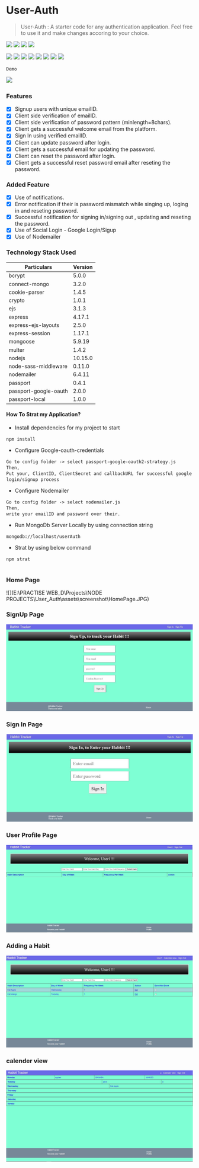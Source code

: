 # User-Auth

>User-Auth : A starter code for any authentication application. Feel free to use it and make changes accoring to your choice.

![](https://img.shields.io/badge/version-1.0.1-orange?style=for-the-badge&logo=appveyor) ![](https://img.shields.io/badge/dependencies-up%20to%20date-success?style=for-the-badge&logo=appveyor) 
![](https://img.shields.io/badge/platform-win--32%20%7C%20win--64-lightgrey?style=for-the-badge&logo=appveyor)
![](https://img.shields.io/badge/website-offline-lightgrey?style=for-the-badge&logo=appveyor) 

![](https://img.shields.io/badge/node--lts%40latest-10.15.0-brightgreen)
![](https://img.shields.io/badge/bcrypt-5.0.0-red)
![](https://img.shields.io/badge/connect--flash-0.1.1-brightgreen)
![](https://img.shields.io/badge/crypto-1.0.1-red)
![](https://img.shields.io/badge/multer-1.4.2-brightgreen)
![](https://img.shields.io/badge/nodemailer-6.4.11-red)
![](https://img.shields.io/badge/passport-0.4.1-brightgreen)
![](https://img.shields.io/badge/passport--google--oauth-2.0.0-red)

```
Demo
```
![](Demo.gif)

### Features
- [x] Signup users with unique emailID.
- [x] Client side verification of emailID.
- [x] Client side verification of password pattern (minlength=8chars).
- [x] Client gets a successful welcome email from the platform.
- [x] Sign In using verified emailID.
- [x] Client can update password after login.
- [x] Client gets a successful email for updating the password.
- [x] Client can reset the password after login.
- [x] Client gets a successful reset password email after reseting the password.

### Added Feature
- [x] Use of notifications.
- [x] Error notification if their is password mismatch while singing up, loging in and reseting password.
- [x] Successful notification for signing in/signing out , updating and reseting the password.
- [x] Use of Social Login - Google Login/Sigup 
- [x] Use of Nodemailer

### Technology Stack Used

Particulars | Version
----------- | ---------
bcrypt | 5.0.0
connect-mongo | 3.2.0
cookie-parser	| 1.4.5
crypto | 1.0.1
ejs	| 3.1.3
express	| 4.17.1
express-ejs-layouts	| 2.5.0
express-session	| 1.17.1
mongoose	| 5.9.19
multer | 1.4.2
nodejs | 10.15.0
node-sass-middleware	| 0.11.0
nodemailer | 6.4.11
passport	| 0.4.1
passport-google-oauth | 2.0.0
passport-local	| 1.0.0

#### How To Strat my Application?

* Install dependencies for my project to start
```
npm install

```
* Configure Google-oauth-credentials
```
Go to config folder -> select passport-google-oauth2-strategy.js
Then,
Put your, ClientID, ClientSecret and callbackURL for successful google login/signup process
```
* Configure Nodemailer
```
Go to config folder -> select nodemailer.js
Then,
write your emailID and password over their.
```

* Run MongoDb Server Locally by using connection string
```
mongodb://localhost/userAuth

```
* Strat by using below command
```
npm strat 
 
```
### Home Page
![](E:\PRACTISE WEB_D\Projects\NODE PROJECTS\User_Auth\assets\screenshot\HomePage.JPG)


### SignUp Page
![](https://github.com/Yaswant-Kumar-Singhi/Habit-Tracker/blob/master/assets/screenshort/SignUpForm.JPG)


### Sign In Page
![](https://github.com/Yaswant-Kumar-Singhi/Habit-Tracker/blob/master/assets/screenshort/SignInForm.JPG)


### User Profile Page
![](https://github.com/Yaswant-Kumar-Singhi/Habit-Tracker/blob/master/assets/screenshort/UserProfile.JPG)


### Adding a Habit
![](https://github.com/Yaswant-Kumar-Singhi/Habit-Tracker/blob/master/assets/screenshort/AddingHabbitViewUser.JPG)


### calender view
![](https://github.com/Yaswant-Kumar-Singhi/Habit-Tracker/blob/master/assets/screenshort/Capture.JPG)
